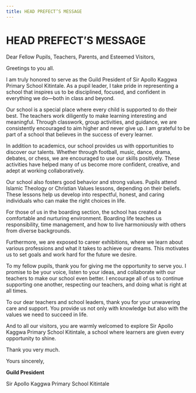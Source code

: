 ```yaml
---
title: HEAD PREFECT’S MESSAGE
---
```

# HEAD PREFECT’S MESSAGE

Dear Fellow Pupils, Teachers, Parents, and Esteemed Visitors,

Greetings to you all.

I am truly honored to serve as the Guild President of Sir Apollo Kaggwa Primary School Kitintale. As a pupil leader, I take pride in representing a school that inspires us to be disciplined, focused, and confident in everything we do—both in class and beyond.

Our school is a special place where every child is supported to do their best. The teachers work diligently to make learning interesting and meaningful. Through classwork, group activities, and guidance, we are consistently encouraged to aim higher and never give up. I am grateful to be part of a school that believes in the success of every learner.

In addition to academics, our school provides us with opportunities to discover our talents. Whether through football, music, dance, drama, debates, or chess, we are encouraged to use our skills positively. These activities have helped many of us become more confident, creative, and adept at working collaboratively.

Our school also fosters good behavior and strong values. Pupils attend Islamic Theology or Christian Values lessons, depending on their beliefs. These lessons help us develop into respectful, honest, and caring individuals who can make the right choices in life.

For those of us in the boarding section, the school has created a comfortable and nurturing environment. Boarding life teaches us responsibility, time management, and how to live harmoniously with others from diverse backgrounds.

Furthermore, we are exposed to career exhibitions, where we learn about various professions and what it takes to achieve our dreams. This motivates us to set goals and work hard for the future we desire.

To my fellow pupils, thank you for giving me the opportunity to serve you. I promise to be your voice, listen to your ideas, and collaborate with our teachers to make our school even better. I encourage all of us to continue supporting one another, respecting our teachers, and doing what is right at all times.

To our dear teachers and school leaders, thank you for your unwavering care and support. You provide us not only with knowledge but also with the values we need to succeed in life.

And to all our visitors, you are warmly welcomed to explore Sir Apollo Kaggwa Primary School Kitintale, a school where learners are given every opportunity to shine.

Thank you very much.

Yours sincerely,

**Guild President** 

Sir Apollo Kaggwa Primary School Kitintale
